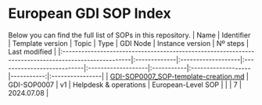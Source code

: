 # European GDI SOP Index
Below you can find the full list of SOPs in this repository.
| Name                                                                                                | Identifier   | Template version   | Topic                      | Type               | GDI Node   | Instance version   |   Nº steps | Last modified   |
|:----------------------------------------------------------------------------------------------------|:-------------|:-------------------|:---------------------------|:-------------------|:-----------|:-------------------|-----------:|:----------------|
| [GDI-SOP0007_SOP-template-creation.md](./european-level/GDI-SOP0007_SOP-template-creation.md) | GDI-SOP0007  | v1 | Helpdesk & operations | European-Level SOP |            |                    |          7 | 2024.07.08      |